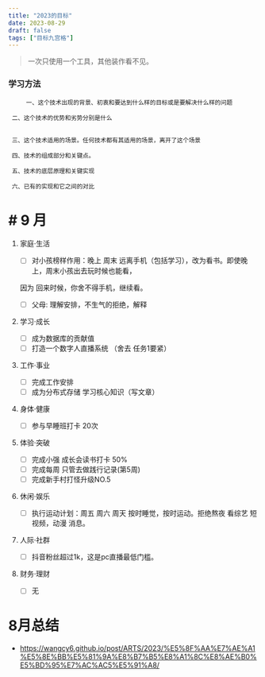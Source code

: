```yaml
---
title: "2023的目标"
date: 2023-08-29
draft: false
tags: ["目标九宫格"]
---
```

	



> 一次只使用一个工具，其他装作看不见。

### 学习方法



~~~
	 一、这个技术出现的背景、初衷和要达到什么样的目标或是要解决什么样的问题

 二、这个技术的优势和劣势分别是什么 


 三、这个技术适用的场景。任何技术都有其适用的场景，离开了这个场景

 四、技术的组成部分和关键点。

 五、技术的底层原理和关键实现

 六、已有的实现和它之间的对比
~~~



# 

# # 9 月

1. 家庭·生活

   - [ ]  对小孩榜样作用：晚上 周末 远离手机（包括学习），改为看书。即使晚上，周末小孩出去玩时候也能看，

     因为 回来时候，你舍不得手机，继续看。

   - [ ]   父母: 理解安排，不生气的拒绝，解释

2. 学习·成长
   - [ ]  成为数据库的贡献值  
   - [ ]  打造一个数字人直播系统 （舍去 任务1要紧） 

3. 工作·事业
   - [ ] 完成工作安排
   - [ ] 成为分布式存储 学习核心知识（写文章）

4. 身体·健康
   - [ ]  参与早睡班打卡 20次

5. 体验·突破
   - [ ]  完成小强 成长会读书打卡 50%
   - [ ] 完成每周 只管去做践行记录(第5周) 
   - [ ] 完成新手村打怪升级NO.5

6. 休闲·娱乐
   - [ ]  执行运动计划：周五 周六 周天 按时睡觉，按时运动。拒绝熬夜 看综艺 短视频，动漫 消息。

7. 人际·社群
   - [ ]  抖音粉丝超过1k，这是pc直播最低门槛。

8. 财务·理财
   - [ ]  无

# 8月总结

- https://wangcy6.github.io/post/ARTS/2023/%E5%8F%AA%E7%AE%A1%E5%8E%BB%E5%81%9A%E8%B7%B5%E8%A1%8C%E8%AE%B0%E5%BD%95%E7%AC%AC5%E5%91%A8/



